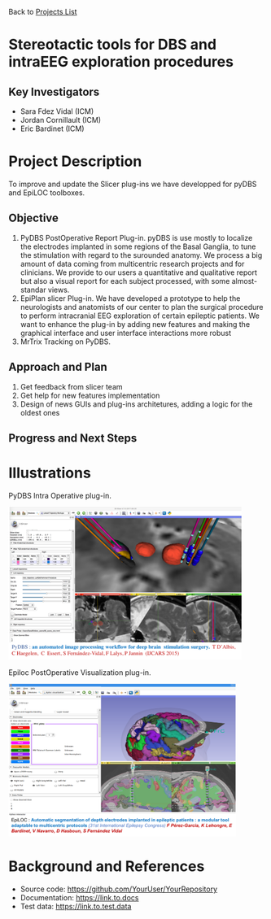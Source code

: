 Back to [Projects List](../../README.md#ProjectsList)

# Stereotactic tools for DBS and intraEEG exploration procedures

## Key Investigators

- Sara Fdez Vidal (ICM)
- Jordan Cornillault (ICM)
- Eric Bardinet (ICM)

# Project Description

To improve and update the Slicer plug-ins we have developped for pyDBS and EpiLOC toolboxes.

## Objective

1. PyDBS PostOperative Report Plug-in. pyDBS is use mostly to localize the electrodes implanted in some regions of the Basal Ganglia, to tune the stimulation with regard to the surounded anatomy. We process a big amount of data coming from multicentric research projects and for clinicians. We provide to our users a quantitative and qualitative report but also a visual report for each subject processed, with some almost-standar views. 
2. EpiPlan slicer Plug-in. We have developed a prototype to help the neurologists and anatomists of our center to plan the surgical procedure to perform intracranial EEG exploration of certain epileptic patients. We want to enhance the plug-in by adding new features and making the graphical interface and user interface interactions more robust
3. MrTrix Tracking on PyDBS. 

## Approach and Plan
1. Get feedback from slicer team
2. Get help for new features implementation
2. Design of news GUIs and plug-ins architetures, adding a logic for the oldest ones

## Progress and Next Steps

<!--Describe progress and next steps in a few bullet points as you are making progress.-->

# Illustrations

PyDBS Intra Operative plug-in.

<img src="pydbs-Ima2.png"  height="300">

Epiloc PostOperative Visualization plug-in.

<img src="Epiloc-ima-1.png" height="300">


# Background and References

<!--Use this space for information that may help people better understand your project, like links to papers, source code, or data.-->

- Source code: https://github.com/YourUser/YourRepository
- Documentation: https://link.to.docs
- Test data: https://link.to.test.data
